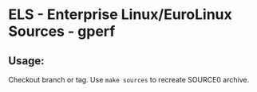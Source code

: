 # ELS - Enterprise Linux/EuroLinux Sources - gperf
 
## Usage:
  Checkout branch or tag. Use `make sources` to recreate  SOURCE0 archive.
